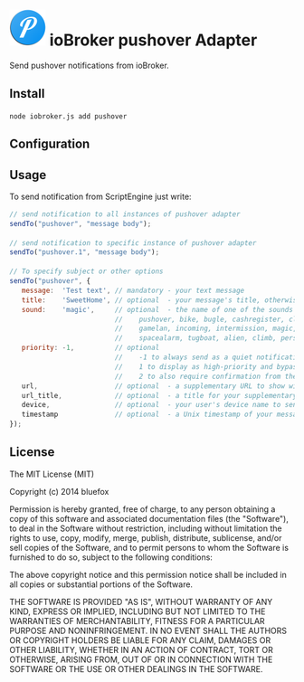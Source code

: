 ![Logo](admin/pushover.png)
ioBroker pushover Adapter
==============

Send pushover notifications from ioBroker. 

## Install

```node iobroker.js add pushover```

## Configuration


## Usage

To send notification from ScriptEngine just write: 

```javascript
// send notification to all instances of pushover adapter
sendTo("pushover", "message body");

// send notification to specific instance of pushover adapter
sendTo("pushover.1", "message body");

// To specify subject or other options
sendTo("pushover", {
   message:  'Test text', // mandatory - your text message
   title:    'SweetHome', // optional  - your message's title, otherwise your app's name is used
   sound:    'magic',     // optional  - the name of one of the sounds supported by device clients to override the user's default sound choice
                          //    pushover, bike, bugle, cashregister, classical, cosmic, falling,
                          //    gamelan, incoming, intermission, magic, mechanical, pianobar, siren,
                          //    spacealarm, tugboat, alien, climb, persistent, echo, updown, none
   priority: -1,          // optional
                          //    -1 to always send as a quiet notification,
                          //    1 to display as high-priority and bypass the user's quiet hours, or
                          //    2 to also require confirmation from the user
   url,                   // optional  - a supplementary URL to show with your message
   url_title,             // optional  - a title for your supplementary URL, otherwise just the URL is shown
   device,                // optional  - your user's device name to send the message directly to that device, rather than all of the user's devices
   timestamp              // optional  - a Unix timestamp of your message's date and time to display to the user, rather than the time your message is received by our API
});

```


## License

The MIT License (MIT)

Copyright (c) 2014 bluefox

Permission is hereby granted, free of charge, to any person obtaining a copy
of this software and associated documentation files (the "Software"), to deal
in the Software without restriction, including without limitation the rights
to use, copy, modify, merge, publish, distribute, sublicense, and/or sell
copies of the Software, and to permit persons to whom the Software is
furnished to do so, subject to the following conditions:

The above copyright notice and this permission notice shall be included in
all copies or substantial portions of the Software.

THE SOFTWARE IS PROVIDED "AS IS", WITHOUT WARRANTY OF ANY KIND, EXPRESS OR
IMPLIED, INCLUDING BUT NOT LIMITED TO THE WARRANTIES OF MERCHANTABILITY,
FITNESS FOR A PARTICULAR PURPOSE AND NONINFRINGEMENT. IN NO EVENT SHALL THE
AUTHORS OR COPYRIGHT HOLDERS BE LIABLE FOR ANY CLAIM, DAMAGES OR OTHER
LIABILITY, WHETHER IN AN ACTION OF CONTRACT, TORT OR OTHERWISE, ARISING FROM,
OUT OF OR IN CONNECTION WITH THE SOFTWARE OR THE USE OR OTHER DEALINGS IN
THE SOFTWARE.
